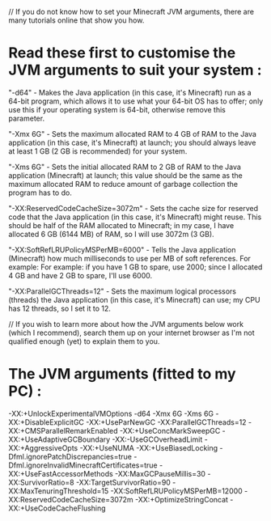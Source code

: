 
// If you do not know how to set your Minecraft JVM arguments, there are many tutorials online that show you how.

# Read these first to customise the JVM arguments to suit your system :

"-d64" - Makes the Java application (in this case, it's Minecraft) run as a 64-bit program, which allows it to use what your 64-bit OS has to offer; only use this if your operating system is 64-bit, otherwise remove this parameter.

"-Xmx 6G" - Sets the maximum allocated RAM to 4 GB of RAM to the Java application (in this case, it's Minecraft) at launch; you should always leave at least 1 GB (2 GB is recommended) for your system.

"-Xms 6G" - Sets the initial allocated RAM to 2 GB of RAM to the Java application (Minecraft) at launch; this value should be the same as the maximum allocated RAM to reduce amount of garbage collection the program has to do.

"-XX:ReservedCodeCacheSize=3072m" - Sets the cache size for reserved code that the Java application (in this case, it's Minecraft) might reuse. This should be half of the RAM allocated to Minecraft; in my case, I have allocated 6 GB (6144 MB) of RAM, so I will use 3072m (3 GB).

"-XX:SoftRefLRUPolicyMSPerMB=6000" - Tells the Java application (Minecraft) how much milliseconds to use per MB of soft references. For example: For example: if you have 1 GB to spare, use 2000; since I allocated 4 GB and have 2 GB to spare, I'll use 6000.

"-XX:ParallelGCThreads=12" - Sets the maximum logical processors (threads) the Java application (in this case, it's Minecraft) can use; my CPU has 12 threads, so I set it to 12.

// If you wish to learn more about how the JVM arguments below work (which I recommend), search them up on your internet browser as I'm not qualified enough (yet) to explain them to you.

# The JVM arguments (fitted to my PC) :
-XX:+UnlockExperimentalVMOptions -d64 -Xmx 6G -Xms 6G -XX:+DisableExplicitGC -XX:+UseParNewGC -XX:ParallelGCThreads=12 -XX:+CMSParallelRemarkEnabled -XX:+UseConcMarkSweepGC -XX:+UseAdaptiveGCBoundary -XX:-UseGCOverheadLimit -XX:+AggressiveOpts -XX:+UseNUMA -XX:+UseBiasedLocking -Dfml.ignorePatchDiscrepancies=true -Dfml.ignoreInvalidMinecraftCertificates=true -XX:+UseFastAccessorMethods -XX:MaxGCPauseMillis=30  -XX:SurvivorRatio=8 -XX:TargetSurvivorRatio=90 -XX:MaxTenuringThreshold=15 -XX:SoftRefLRUPolicyMSPerMB=12000 -XX:ReservedCodeCacheSize=3072m -XX:+OptimizeStringConcat -XX:+UseCodeCacheFlushing
